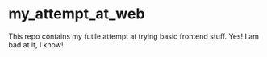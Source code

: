 # my_attempt_at_web
This repo contains my futile attempt at trying basic frontend stuff. Yes! I am bad at it, I know!
